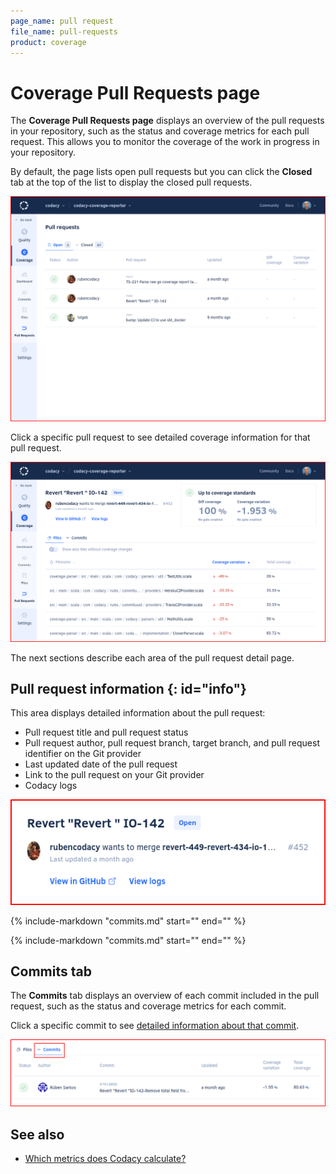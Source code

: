```yaml
---
page_name: pull request
file_name: pull-requests
product: coverage
---
```


# Coverage Pull Requests page

The **Coverage Pull Requests page** displays an overview of the pull requests in your repository, such as the status and coverage metrics for each pull request. This allows you to monitor the coverage of the work in progress in your repository.

By default, the page lists open pull requests but you can click the **Closed** tab at the top of the list to display the closed pull requests.

![Pull Requests page](images/pull-requests.png)<!--TODO Update-->

Click a specific pull request to see detailed coverage information for that pull request.

![Pull request detail](images/pull-requests-detail.png)

The next sections describe each area of the pull request detail page.

## Pull request information {: id="info"}

This area displays detailed information about the pull request:

-   Pull request title and pull request status
-   Pull request author, pull request branch, target branch, and pull request identifier on the Git provider
-   Last updated date of the pull request
-   Link to the pull request on your Git provider
-   Codacy logs<!--TODO Explain how to read the logs in more detail?-->

![Pull request information](images/pull-requests-detail-information.png)<!--TODO Update-->

{%
    include-markdown "commits.md"
    start="<!--coverage-overview-start-->"
    end="<!--coverage-overview-end-->"
%}

{%
    include-markdown "commits.md"
    start="<!--tab-files-start-->"
    end="<!--tab-files-end-->"
%}

## Commits tab

The **Commits** tab displays an overview of each commit included in the pull request, such as the status and coverage metrics for each commit.

Click a specific commit to see [detailed information about that commit](commits.md#info).

![Commits tab](images/pull-requests-tab-commits.png)

## See also

-   [Which metrics does Codacy calculate?](../../faq/code-analysis/which-metrics-does-codacy-calculate.md)
